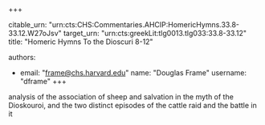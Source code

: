 +++


citable_urn: "urn:cts:CHS:Commentaries.AHCIP:HomericHymns.33.8-33.12.W27oJsv"
target_urn: "urn:cts:greekLit:tlg0013.tlg033:33.8-33.12"
title: "Homeric Hymns To the Dioscuri 8-12"

authors:
- email: "frame@chs.harvard.edu"
  name: "Douglas Frame"
  username: "dframe"
+++

<p>analysis of the association of sheep and salvation in the myth of the Dioskouroi, and the two distinct episodes of the cattle raid and the battle in it</p>